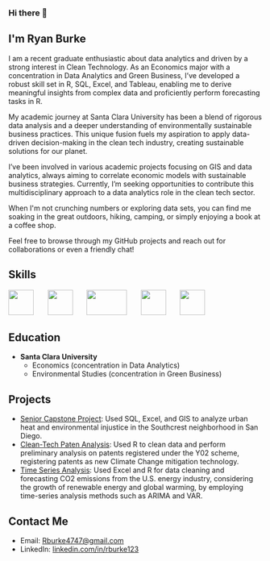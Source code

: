 ### Hi there 👋 

## I'm Ryan Burke 

I am a recent graduate enthusiastic about data analytics and driven by a strong interest in Clean Technology. As an Economics major with a concentration in Data Analytics and Green Business, I’ve developed a robust skill set in R, SQL, Excel, and Tableau, enabling me to derive meaningful insights from complex data and proficiently perform forecasting tasks in R.

My academic journey at Santa Clara University has been a blend of rigorous data analysis and a deeper understanding of environmentally sustainable business practices. This unique fusion fuels my aspiration to apply data-driven decision-making in the clean tech industry, creating sustainable solutions for our planet.

I’ve been involved in various academic projects focusing on GIS and data analytics, always aiming to correlate economic models with sustainable business strategies. Currently, I’m seeking opportunities to contribute this multidisciplinary approach to a data analytics role in the clean tech sector.

When I'm not crunching numbers or exploring data sets, you can find me soaking in the great outdoors, hiking, camping, or simply enjoying a book at a coffee shop.

Feel free to browse through my GitHub projects and reach out for collaborations or even a friendly chat!

## Skills

<img src="https://upload.wikimedia.org/wikipedia/commons/thumb/1/1b/R_logo.svg/1200px-R_logo.svg.png" width="50" height="50">&nbsp;&nbsp;&nbsp;&nbsp;&nbsp;&nbsp;
<img src="https://db.cs.uni-tuebingen.de/teaching/ws2223/sql-is-a-programming-language/logo.svg" width="50" height="50">&nbsp;&nbsp;&nbsp;&nbsp;&nbsp;&nbsp;
<img src="https://logos-world.net/wp-content/uploads/2021/10/Tableau-Emblem.png" width="80" height="50">&nbsp;&nbsp;&nbsp;&nbsp;&nbsp;&nbsp;
<img src="https://www.technology.pitt.edu/sites/default/files/icon-graphics/1200px-Microsoft_Excel_2013_logo.svg_.png" width="50" height="50">&nbsp;&nbsp;&nbsp;&nbsp;&nbsp;&nbsp;
<img src="https://upload.wikimedia.org/wikipedia/commons/thumb/d/df/ArcGIS_logo.png/600px-ArcGIS_logo.png" width="50" height="50">



## Education 
- **Santa Clara University**
    - Economics (concentration in Data Analytics)
    - Environmental Studies (concentration in Green Business)

## Projects 
- [Senior Capstone Project](https://github.com/RyanJBurke/RyanJBurke/blob/main/SeniorCapstone_UrbanReforestation.pdf): Used SQL, Excel, and GIS to analyze urban heat and environmental injustice in the Southcrest neighborhood in San Diego. 
- [Clean-Tech Paten Analysis](https://github.com/RyanJBurke/RyanJBurke/blob/main/Knit_Patent_v1.pdf): Used R to clean data and perform preliminary analysis on patents registered under the Y02 scheme, registering patents as new Climate Change mitigation technology.
- [Time Series Analysis](https://github.com/RyanJBurke/RyanJBurke/blob/main/Time_Series_Analysis_Emissions.pdf): Used Excel and R for data cleaning and forecasting CO2 emissions from the U.S. energy industry, considering the growth of renewable energy and global warming, by employing time-series analysis methods such as ARIMA and VAR.


## Contact Me
- Email: [Rburke4747@gmail.com](mailto:rburke4747@gmail.com)
- LinkedIn: [linkedin.com/in/rburke123](https://www.linkedin.com/in/rburke123/)

